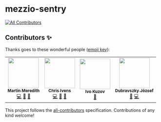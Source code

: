 # mezzio-sentry
<!-- ALL-CONTRIBUTORS-BADGE:START - Do not remove or modify this section -->
[![All Contributors](https://img.shields.io/badge/all_contributors-4-orange.svg?style=flat-square)](#contributors-)
<!-- ALL-CONTRIBUTORS-BADGE:END -->

## Contributors ✨

Thanks goes to these wonderful people ([emoji key](https://allcontributors.org/docs/en/emoji-key)):

<!-- ALL-CONTRIBUTORS-LIST:START - Do not remove or modify this section -->
<!-- prettier-ignore-start -->
<!-- markdownlint-disable -->
<table>
  <tr>
    <td align="center"><a href="https://www.sourceguru.net"><img src="https://avatars3.githubusercontent.com/u/570639?v=4" width="100px;" alt=""/><br /><sub><b>Martin Meredith</b></sub></a><br /><a href="https://github.com/Mezzle/mezzio-sentry/commits?author=Mezzle" title="Code">💻</a> <a href="#maintenance-Mezzle" title="Maintenance">🚧</a> <a href="#ideas-Mezzle" title="Ideas, Planning, & Feedback">🤔</a></td>
    <td align="center"><a href="http://www.joltbox.co.uk"><img src="https://avatars2.githubusercontent.com/u/401928?v=4" width="100px;" alt=""/><br /><sub><b>Chris Ivens</b></sub></a><br /><a href="https://github.com/Mezzle/mezzio-sentry/commits?author=chrisivens" title="Code">💻</a> <a href="https://github.com/Mezzle/mezzio-sentry/pulls?q=is%3Apr+reviewed-by%3Achrisivens" title="Reviewed Pull Requests">👀</a> <a href="#maintenance-chrisivens" title="Maintenance">🚧</a></td>
    <td align="center"><a href="https://github.com/ivok"><img src="https://avatars3.githubusercontent.com/u/5767316?v=4" width="100px;" alt=""/><br /><sub><b>Ivo Kuzov</b></sub></a><br /><a href="https://github.com/Mezzle/mezzio-sentry/issues?q=author%3Aivok" title="Bug reports">🐛</a></td>
    <td align="center"><a href="http://joed.hu"><img src="https://avatars2.githubusercontent.com/u/1174548?v=4" width="100px;" alt=""/><br /><sub><b>Dubravszky József</b></sub></a><br /><a href="#maintenance-djozsef" title="Maintenance">🚧</a> <a href="https://github.com/Mezzle/mezzio-sentry/commits?author=djozsef" title="Code">💻</a></td>
  </tr>
</table>

<!-- markdownlint-enable -->
<!-- prettier-ignore-end -->
<!-- ALL-CONTRIBUTORS-LIST:END -->

This project follows the [all-contributors](https://github.com/all-contributors/all-contributors) specification. Contributions of any kind welcome!